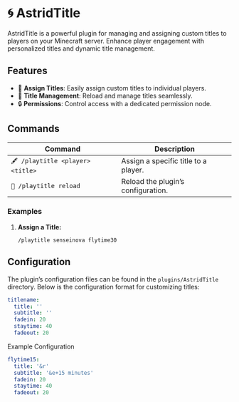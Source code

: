 # 🌀 AstridTitle

AstridTitle is a powerful plugin for managing and assigning custom titles to players on your Minecraft server. Enhance player engagement with personalized titles and dynamic title management.

## Features
- 🎨 **Assign Titles**: Easily assign custom titles to individual players.
- 🔄 **Title Management**: Reload and manage titles seamlessly.
- 🔒 **Permissions**: Control access with a dedicated permission node.

## Commands

| Command                      | Description                             |
|------------------------------|-----------------------------------------|
| `🖋️ /playtitle <player> <title>` | Assign a specific title to a player.    |
| `🔄 /playtitle reload`          | Reload the plugin’s configuration.      |

### Examples

1. **Assign a Title:**
   ```plaintext
   /playtitle senseinova flytime30

## Configuration

The plugin’s configuration files can be found in the `plugins/AstridTitle` directory. Below is the configuration format for customizing titles:

```yaml
titlename:
  title: ''
  subtitle: ''
  fadein: 20
  staytime: 40
  fadeout: 20
```

Example Configuration

```yaml
flytime15:
  title: '&r'
  subtitle: '&e+15 minutes'
  fadein: 20
  staytime: 40
  fadeout: 20
```

